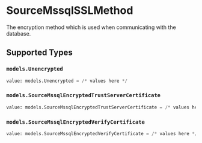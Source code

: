 # SourceMssqlSSLMethod

The encryption method which is used when communicating with the database.


## Supported Types

### `models.Unencrypted`

```python
value: models.Unencrypted = /* values here */
```

### `models.SourceMssqlEncryptedTrustServerCertificate`

```python
value: models.SourceMssqlEncryptedTrustServerCertificate = /* values here */
```

### `models.SourceMssqlEncryptedVerifyCertificate`

```python
value: models.SourceMssqlEncryptedVerifyCertificate = /* values here */
```

